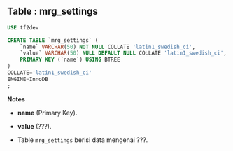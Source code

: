 Table : mrg_settings
----------------------

```SQL
USE tf2dev

CREATE TABLE `mrg_settings` (
	`name` VARCHAR(50) NOT NULL COLLATE 'latin1_swedish_ci',
	`value` VARCHAR(50) NULL DEFAULT NULL COLLATE 'latin1_swedish_ci',
	PRIMARY KEY (`name`) USING BTREE
)
COLLATE='latin1_swedish_ci'
ENGINE=InnoDB
;
```
__Notes__

+ __name__ (Primary Key).

+ __value__ (???).

+ Table `mrg_settings` berisi data mengenai ???.
  
